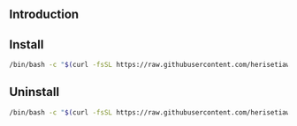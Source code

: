 ## Introduction

## Install
```bash
/bin/bash -c "$(curl -fsSL https://raw.githubusercontent.com/herisetiawan00/dotfile/refs/heads/main/install.sh)"
```

## Uninstall
```bash
/bin/bash -c "$(curl -fsSL https://raw.githubusercontent.com/herisetiawan00/dotfile/refs/heads/main/uninstall.sh)"
```
